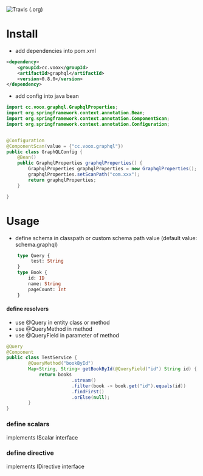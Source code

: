 ![Travis (.org)](https://img.shields.io/travis/aooppo/graphql)
# Install
- add dependencies into pom.xml
``` xml
<dependency>
    <groupId>cc.voox</groupId>
    <artifactId>graphql</artifactId>
    <version>0.8.0</version>
</dependency>
```


-  add config into java bean
```java
import cc.voox.graphql.GraphqlProperties;
import org.springframework.context.annotation.Bean;
import org.springframework.context.annotation.ComponentScan;
import org.springframework.context.annotation.Configuration;


@Configuration
@ComponentScan(value = {"cc.voox.graphql"})
public class GraphQLConfig {
    @Bean()
    public GraphqlProperties graphqlProperties() {
        GraphqlProperties graphqlProperties = new GraphqlProperties();
        graphqlProperties.setScanPath("com.xxx");
        return graphqlProperties;
    }

}

```

# Usage
 - define schema in classpath  or custom schema path value (default value: schema.graphql)   
```graphql
    type Query {
         test: String
    }
    type Book {
        id: ID
        name: String
        pageCount: Int
    }
```
####  define resolvers
 - use @Query in entity class or method
 - use @QueryMethod in method 
 - use @QueryField in parameter of method
```java
@Query
@Component
public class TestService { 
        @QueryMethod("bookById")
        Map<String, String> getBookById(@QueryField("id") String id) {
            return books
                        .stream()
                        .filter(book -> book.get("id").equals(id))
                        .findFirst()
                        .orElse(null);
        }
}
``` 

### define scalars
implements IScalar interface
### define directive
implements IDirective interface

